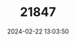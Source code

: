 ---
title: "21847"
category: "Thryonomys swinderianus"
draft: false
date: 2024-02-22 13:03:50
languages:
  English: ["Greater Cane Rat"]
---